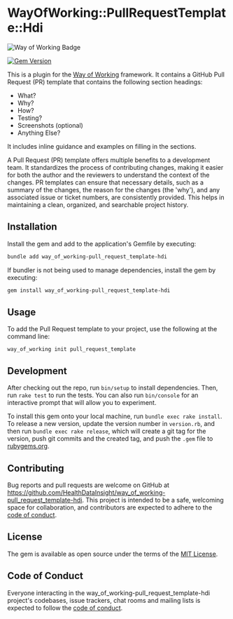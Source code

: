 # WayOfWorking::PullRequestTemplate::Hdi

<!-- Way of Working: Main Badge Holder Start -->
![Way of Working Badge](https://img.shields.io/badge/Way_of_Working-v2.0.1-%238169e3?labelColor=black)
<!-- Way of Working: Additional Badge Holder Start -->
<!-- Way of Working: Badge Holder End -->

[![Gem Version](https://badge.fury.io/rb/way_of_working-pull_request_template-hdi.svg)](https://badge.fury.io/rb/way_of_working-pull_request_template-hdi)

This is a plugin for the [Way of Working](https://github.com/HealthDataInsight/way_of_working) framework. It contains a GitHub Pull Request (PR) template that contains the following section headings:

- What?
- Why?
- How?
- Testing?
- Screenshots (optional)
- Anything Else?

It includes inline guidance and examples on filling in the sections.

A Pull Request (PR) template offers multiple benefits to a development team. It standardizes the process of contributing changes, making it easier for both the author and the reviewers to understand the context of the changes. PR templates can ensure that necessary details, such as a summary of the changes, the reason for the changes (the 'why'), and any associated issue or ticket numbers, are consistently provided. This helps in maintaining a clean, organized, and searchable project history.

## Installation

Install the gem and add to the application's Gemfile by executing:

```bash
bundle add way_of_working-pull_request_template-hdi
```

If bundler is not being used to manage dependencies, install the gem by executing:

```bash
gem install way_of_working-pull_request_template-hdi
```

## Usage

To add the Pull Request template to your project, use the following at the command line:

    way_of_working init pull_request_template

## Development

After checking out the repo, run `bin/setup` to install dependencies. Then, run `rake test` to run the tests. You can also run `bin/console` for an interactive prompt that will allow you to experiment.

To install this gem onto your local machine, run `bundle exec rake install`. To release a new version, update the version number in `version.rb`, and then run `bundle exec rake release`, which will create a git tag for the version, push git commits and the created tag, and push the `.gem` file to [rubygems.org](https://rubygems.org).

## Contributing

Bug reports and pull requests are welcome on GitHub at https://github.com/HealthDataInsight/way_of_working-pull_request_template-hdi. This project is intended to be a safe, welcoming space for collaboration, and contributors are expected to adhere to the [code of conduct](https://github.com/HealthDataInsight/way_of_working-pull_request_template-hdi/blob/main/CODE_OF_CONDUCT.md).

## License

The gem is available as open source under the terms of the [MIT License](https://opensource.org/licenses/MIT).

## Code of Conduct

Everyone interacting in the way_of_working-pull_request_template-hdi project's codebases, issue trackers, chat rooms and mailing lists is expected to follow the [code of conduct](https://github.com/HealthDataInsight/way_of_working-pull_request_template-hdi/blob/main/CODE_OF_CONDUCT.md).
